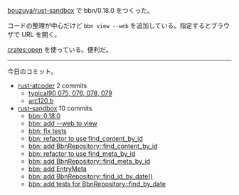 [bouzuya/rust-sandbox] で bbn/0.18.0 をつくった。

コードの整理が中心だけど `bbn view --web` を追加している。指定するとブラウザで URL を開く。

[crates:open] を使っている。便利だ。

---

今日のコミット。

- [rust-atcoder](https://github.com/bouzuya/rust-atcoder) 2 commits
  - [typical90 075, 076, 078, 079](https://github.com/bouzuya/rust-atcoder/commit/a8965c4df7768153544bf7577b7a9a05599dddc1)
  - [arc120 b](https://github.com/bouzuya/rust-atcoder/commit/a2fe4e4d491cabf10c6d1f8dc8aad1b91531bd17)
- [rust-sandbox](https://github.com/bouzuya/rust-sandbox) 10 commits
  - [bbn: 0.18.0](https://github.com/bouzuya/rust-sandbox/commit/a5072c3d369fe88b3d49048ce47256e3988b5241)
  - [bbn: add --web to view](https://github.com/bouzuya/rust-sandbox/commit/4da6d83ca25cd50e2268176c5c7a4e7a19eb30d4)
  - [bbn: fix tests](https://github.com/bouzuya/rust-sandbox/commit/ada436f3528d7f695352587d2a5cd1cc50fa48f1)
  - [bbn: refactor to use find_content_by_id](https://github.com/bouzuya/rust-sandbox/commit/0aa022d664e534b46f081cfb4d95892365007b52)
  - [bbn: add BbnRepository::find_content_by_id](https://github.com/bouzuya/rust-sandbox/commit/4db077d9a894a685a8f81ff263fdabd4aa6d5348)
  - [bbn: refactor to use find_meta_by_id](https://github.com/bouzuya/rust-sandbox/commit/f7a4f766f9bda0c9186aa3d5f0d430653df5fd26)
  - [bbn: add BbnRepository::find_meta_by_id](https://github.com/bouzuya/rust-sandbox/commit/4843d4bc8956044c29f8abcf4af0c1488274681a)
  - [bbn: add EntryMeta](https://github.com/bouzuya/rust-sandbox/commit/bd379c325a6383c7ff1cf366595a15da36607eb3)
  - [bbn: add BbnRepository::find_id_by_date()](https://github.com/bouzuya/rust-sandbox/commit/adb51e5849e04267b30eda94a0814c76ea49a54d)
  - [bbn: add tests for BbnRepository::find_by_date](https://github.com/bouzuya/rust-sandbox/commit/a643d06de8dd12a01e81483d4ad0c0fda3c448dc)

[bouzuya/rust-sandbox]: https://github.com/bouzuya/rust-sandbox
[crates:open]: https://crates.io/crates/open
